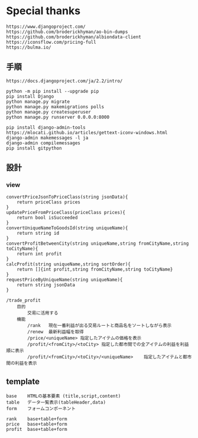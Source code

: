 # Special thanks  
`https://www.djangoproject.com/`  
`https://github.com/broderickhyman/ao-bin-dumps`  
`https://github.com/broderickhyman/albiondata-client`  
`https://iconsflow.com/pricing-full`  
`https://bulma.io/`  

## 手順
`https://docs.djangoproject.com/ja/2.2/intro/`


`python -m pip install --upgrade pip`  
`pip install Django`  
`python manage.py migrate`  
`python manage.py makemigrations polls`  
`python manage.py createsuperuser`  
`python manage.py runserver 0.0.0.0:8000`  

`pip install django-admin-tools`  
`https://mlocati.github.io/articles/gettext-iconv-windows.html`  
`django-admin makemessages -l ja`  
`django-admin compilemessages`  
`pip install gitpython`  

## 設計  
  
### view  
```
convertPriceJsonToPriceClass(string jsonData){
    return priceClass prices
}  
updatePriceFromPriceClass(priceClass prices){
    return bool isSucceeded
}  
convertUniqueNameToGoodsId(string uniqueName){
    return string id
}  
convertProfitBetweenCity(string uniqueName,string fromCityName,string toCityName){
    return int profit
}  
calcProfit(string uniqueName,string sortOrder){
    return []{int profit,string fromCityName,string toCityName}
}
requestPriceByUniqueName(string uniqueName){
    return string jsonData
}
```
```
/trade_profit
    目的
        交易に活用する
    機能
        /rank   現在一番利益が出る交易ルートと商品名をソートしながら表示
        /renew  最新利益幅を取得
        /price/<uniqueName> 指定したアイテムの価格を表示
        /profit/<fromCity>/<toCity> 指定した都市間での全アイテムの利益を利益順に表示
        /profit/<fromCity>/<toCity>/<uniqueName>    指定したアイテムと都市間の利益を表示
```

## template
```
base    HTMLの基本要素 (title,script,content)
table   データ一覧表示(tableHeader,data)
form    フォームコンポーネント

rank    base+table+form
price   base+table+form
profit  base+table+form

```
